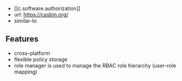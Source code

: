 
- [[c.software.authorization]]
- url: https://casbin.org/
- similar-to

## Features

- cross-platform
- flexible policy storage
- role manager is used to manage the RBAC role hierarchy (user-role mapping)
